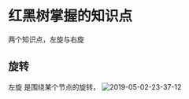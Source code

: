 # 红黑树掌握的知识点

两个知识点，左旋与右旋

## 旋转

左旋 是围绕某个节点的旋转，
![2019-05-02-23-37-12](http://jikelearn.cn/2019-05-02-23-37-12.png)



